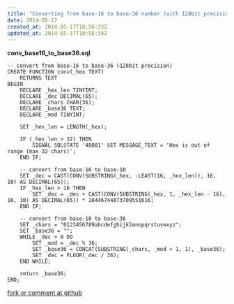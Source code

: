 ```yaml
---
title: "Converting from base-16 to base-36 number (with 128bit precision)"
date: 2014-05-17
created_at: 2014-05-17T18:56:33Z
updated_at: 2014-05-17T18:56:34Z
---
```


<strong>conv_base16_to_base36.sql</strong>

    -- convert from base-16 to base-36 (128bit precision)
    CREATE FUNCTION conv(_hex TEXT)
        RETURNS TEXT
    BEGIN
        DECLARE _hex_len TINYINT;
        DECLARE _dec DECIMAL(65);
        DECLARE _chars CHAR(36);
        DECLARE _base36 TEXT;
        DECLARE _mod TINYINT;
    
        SET _hex_len = LENGTH(_hex);
    
        IF (_hex_len > 32) THEN
            SIGNAL SQLSTATE '40001' SET MESSAGE_TEXT = 'Hex is out of range (max 32 chars)';
        END IF;
    
        -- convert from base-16 to base-10
        SET _dec = CAST(CONV(SUBSTRING(_hex, -LEAST(16, _hex_len)), 16, 10) AS DECIMAL(65));
        IF _hex_len > 16 THEN
            SET _dec = _dec + CAST(CONV(SUBSTRING(_hex, 1, _hex_len - 16), 16, 10) AS DECIMAL(65)) * 18446744073709551616;
        END IF;
    
        -- convert from base-10 to base-36
        SET _chars = "0123456789abcdefghijklmnopqrstuvwxyz";
        SET _base36 = "";
        WHILE _dec > 0 DO
            SET _mod = _dec % 36;
            SET _base36 = CONCAT(SUBSTRING(_chars, _mod + 1, 1), _base36);
            SET _dec = FLOOR(_dec / 36);
        END WHILE;
    
        return _base36;
    END;

[fork or comment at github](https://gist.github.com/1ec99b45796f4e237154)
